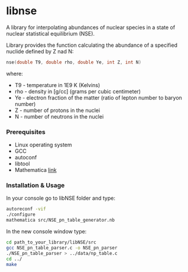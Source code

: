 # libnse
A library for interpolating abundances of nuclear species in a state of nuclear statistical equilibrium (NSE).

Library provides the function calculating the abundance of a specified nuclide defined by Z nad N:
```c
nse(double T9, double rho, double Ye, int Z, int N) 
```
where:
* T9 - temperature in 1E9 K (Kelvins) 
* rho - density in [g/cc]  (grams per cubic centimeter)
* Ye  - electron fraction of the matter (ratio of lepton number to baryon number)
* Z - number of protons in the nuclei
* N - number of neutrons in the nuclei

### Prerequisites
* Linux operating system
* GCC
* autoconf
* libtool
* Mathematica [link](http://www.wolfram.com/mathematica/)

### Installation & Usage
In your console go to libNSE folder and type:
```sh
autoreconf -vif
./configure
mathematica src/NSE_pn_table_generator.nb
```
In the new console window type:
```sh
cd path_to_your_library/libNSE/src
gcc NSE_pn_table_parser.c -o NSE_pn_parser
./NSE_pn_table_parser > ../data/np_table.c
cd ../
make
```